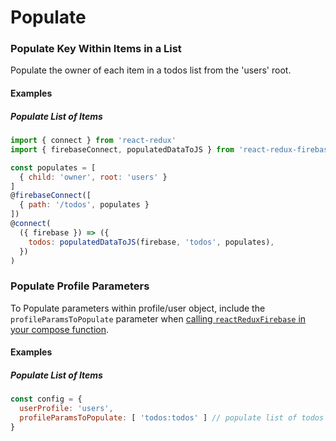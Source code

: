 # Populate

### Populate Key Within Items in a List

Populate the owner of each item in a todos list from the 'users' root.

#### Examples

##### Populate List of Items

```javascript
import { connect } from 'react-redux'
import { firebaseConnect, populatedDataToJS } from 'react-redux-firebase'

const populates = [
  { child: 'owner', root: 'users' }
]
@firebaseConnect([
  { path: '/todos', populates }
])
@connect(
  ({ firebase }) => ({
    todos: populatedDataToJS(firebase, 'todos', populates),
  })
)
```

### Populate Profile Parameters

To Populate parameters within profile/user object, include the `profileParamsToPopulate` parameter when [calling `reactReduxFirebase` in your compose function](/api/compose).

#### Examples

##### Populate List of Items

```javascript
const config = {
  userProfile: 'users',
  profileParamsToPopulate: [ 'todos:todos' ] // populate list of todos from todos ref
}
```

